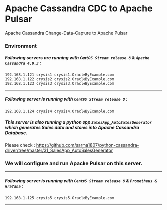 # Apache Cassandra CDC to Apache Pulsar
Apache Cassandra Change-Data-Capture to Apache Pulsar


### Environment

##### Following servers are running with ` CentOS Stream release 8 ` & ` Apache Cassandra 4.0.3 ` :
```
192.168.1.121 crysis1 crysis1.OracleByExample.com
192.168.1.122 crysis2 crysis2.OracleByExample.com
192.168.1.123 crysis3 crysis3.OracleByExample.com
```

---

##### Following server is running with ` CentOS Stream release 8 ` :
```
192.168.1.124 crysis4 crysis4.OracleByExample.com
```
##### This server is also running a python app ` SalesApp_AutoSalesGenerator ` which generates Sales data and stores into Apache Cassandra Database. 
Please check : https://github.com/sarma1807/python-cassandra-driver/tree/master/31_SalesApp_AutoSalesGenerator

### We will configure and run Apache Pulsar on this server.

---

##### Following server is running with ` CentOS Stream release 8 ` & ` Prometheus & Grafana ` :
```
192.168.1.125 crysis5 crysis5.OracleByExample.com
```

---

